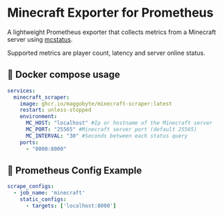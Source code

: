 # Minecraft Exporter for Prometheus

A lightweight Prometheus exporter that collects metrics from a Minecraft server using [mcstatus](https://github.com/py-mine/mcstatus).

Supported metrics are player count, latency and server online status.

## 🔧 Docker compose usage

```yaml
services:
  minecraft_scraper:
    image: ghcr.io/maggobyte/minecraft-scraper:latest
    restart: unless-stopped
    environment:
      MC_HOST: "localhost" #Ip or hostname of the Minecraft server
      MC_PORT: "25565" #Minecraft server port (default 25565)
      MC_INTERVAL: "30" #Seconds between each status query
    ports:
      - "8000:8000"
```

## 🔧 Prometheus Config Example

```yaml
scrape_configs:
  - job_name: 'minecraft'
    static_configs:
      - targets: ['localhost:8000']

```
